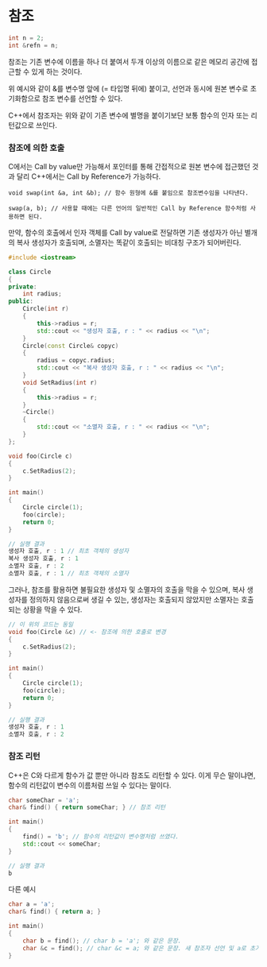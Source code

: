 # 참조

```c++
int n = 2;
int &refn = n;
```

참조는 기존 변수에 이름을 하나 더 붙여서 두개 이상의 이름으로 같은 메모리 공간에 접근할 수 있게 하는 것이다.

위 예시와 같이 &를 변수명 앞에 (= 타입명 뒤에) 붙이고, 선언과 동시에 원본 변수로 초기화함으로 참조 변수를 선언할 수 있다.

C++에서 참조자는 위와 같이 기존 변수에 별명을 붙이기보단 보통 함수의 인자 또는 리턴값으로 쓰인다.



### 참조에 의한 호출

C에서는 Call by value만 가능해서 포인터를 통해 간접적으로 원본 변수에 접근했던 것과 달리 C++에서는 Call by Reference가 가능하다.

```
void swap(int &a, int &b); // 함수 원형에 &를 붙임으로 참조변수임을 나타낸다.

swap(a, b); // 사용할 때에는 다른 언어의 일반적인 Call by Reference 함수처럼 사용하면 된다.
```



만약, 함수의 호출에서 인자 객체를 Call by value로 전달하면 기존 생성자가 아닌 별개의 복사 생성자가 호출되며, 소멸자는 똑같이 호출되는 비대칭 구조가 되어버린다.

```c++
#include <iostream>

class Circle
{
private:
	int radius;
public:
	Circle(int r)
	{
		this->radius = r;
		std::cout << "생성자 호출, r : " << radius << "\n";
	}
	Circle(const Circle& copyc)
	{
		radius = copyc.radius;
		std::cout << "복사 생성자 호출, r : " << radius << "\n";
	}
	void SetRadius(int r)
	{
		this->radius = r;
	}
	~Circle()
	{
		std::cout << "소멸자 호출, r : " << radius << "\n";
	}
};

void foo(Circle c)
{
	c.SetRadius(2);
}

int main()
{
	Circle circle(1);
	foo(circle);
	return 0;
}

// 실행 결과
생성자 호출, r : 1 // 최초 객체의 생성자
복사 생성자 호출, r : 1
소멸자 호출, r : 2
소멸자 호출, r : 1 // 최초 객체의 소멸자
```



그러나, 참조를 활용하면 불필요한 생성자 및 소멸자의 호출을 막을 수 있으며, 복사 생성자를 정의하지 않음으로써 생길 수 있는, 생성자는 호출되지 않았지만 소멸자는 호출되는 상황을 막을 수 있다.

```C++
// 이 위의 코드는 동일
void foo(Circle &c) // <- 참조에 의한 호출로 변경
{
	c.SetRadius(2);
}

int main()
{
	Circle circle(1);
	foo(circle);
	return 0;
}

// 실행 결과
생성자 호출, r : 1
소멸자 호출, r : 2
```



### 참조 리턴

C++은 C와 다르게 함수가 값 뿐만 아니라 참조도 리턴할 수 있다. 이게 무슨 말이냐면, 함수의 리턴값이 변수의 이름처럼 쓰일 수 있다는 말이다.

```C++
char someChar = 'a';
char& find() { return someChar; } // 참조 리턴

int main()
{
	find() = 'b'; // 함수의 리턴값이 변수명처럼 쓰였다.
    std::cout << someChar;
}

// 실행 결과
b
```

다른 예시

```C++
char a = 'a';
char& find() { return a; }

int main()
{
    char b = find(); // char b = 'a'; 와 같은 문장. 
    char &c = find(); // char &c = a; 와 같은 문장. 새 참조자 선언 및 a로 초기화
}
```

